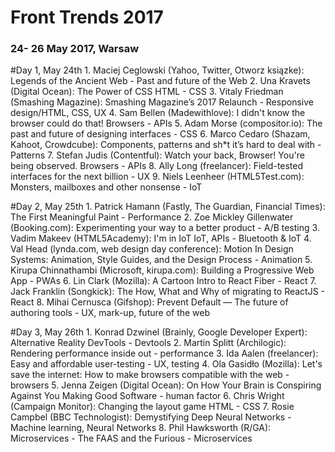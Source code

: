 # Front Trends 2017
### 24- 26 May 2017, Warsaw

#Day 1, May 24th
	1. Maciej Ceglowski (Yahoo, Twitter, Otworz ksiązke): Legends of the Ancient Web - Past and future of the Web
	2. Una Kravets (Digital Ocean): The Power of CSS HTML - CSS
	3. Vitaly Friedman (Smashing Magazine): Smashing Magazine’s 2017 Relaunch - Responsive design/HTML, CSS, UX
	4. Sam Bellen (Madewithlove): I didn't know the browser could do that! Browsers - APIs
	5. Adam Morse (compositor.io): The past and future of designing interfaces - CSS
	6. Marco Cedaro (Shazam, Kahoot, Crowdcube): Components, patterns and sh*t it’s hard to deal with - Patterns
	7. Stefan Judis (Contentful): Watch your back, Browser! You're being observed. Browsers - APIs
	8. Ally Long (freelancer): Field-tested interfaces for the next billion - UX
	9. Niels Leenheer (HTML5Test.com): Monsters, mailboxes and other nonsense - IoT

#Day 2, May 25th
	1. Patrick Hamann (Fastly, The Guardian, Financial Times): The First Meaningful Paint - Performance
	2. Zoe Mickley Gillenwater (Booking.com): Experimenting your way to a better product - A/B testing
	3. Vadim Makeev (HTML5Academy): I'm in IoT IoT, APIs - Bluetooth & IoT
	4. Val Head (lynda.com, web design day conference): Motion In Design Systems: Animation, Style Guides, and the Design Process - Animation
	5. Kirupa Chinnathambi (Microsoft, kirupa.com): Building a Progressive Web App - PWAs
	6. Lin Clark (Mozilla): A Cartoon Intro to React Fiber - React
	7. Jack Franklin (Songkick): The How, What and Why of migrating to ReactJS - React
	8. Mihai Cernusca (Gifshop): Prevent Default — The future of authoring tools - UX, mark-up, future of the web

#Day 3, May 26th
	1. Konrad Dzwinel (Brainly, Google Developer Expert): Alternative Reality DevTools - Devtools
	2. Martin Splitt (Archilogic):  Rendering performance inside out - performance
	3. Ida Aalen (freelancer): Easy and affordable user-testing - UX, testing
	4. Ola Gasidło (Mozilla): Let's save the internet: How to make browsers compatible with the web - browsers
	5. Jenna Zeigen (Digital Ocean): On How Your Brain is Conspiring Against You Making Good Software - human factor
	6. Chris Wright (Campaign Monitor): Changing the layout game HTML - CSS
	7. Rosie Campbel (BBC Technologist): Demystifying Deep Neural Networks - Machine learning, Neural Networks
	8. Phil Hawksworth (R/GA): Microservices - The FAAS and the Furious - Microservices



